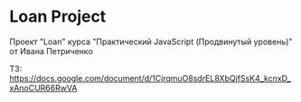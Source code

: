 # Loan Project
Проект "Loan" курса "Практический JavaScript (Продвинутый уровень)" от Ивана Петриченко

ТЗ: https://docs.google.com/document/d/1CjrqmuO8sdrEL8XbQjfSsK4_kcnxD_xAnoCUR66RwVA
